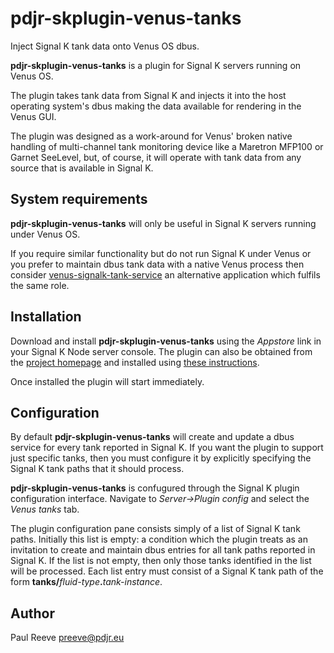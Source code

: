 # pdjr-skplugin-venus-tanks

Inject Signal K tank data onto Venus OS dbus.

__pdjr-skplugin-venus-tanks__ is a plugin for Signal K servers running
on Venus OS.

The plugin takes tank data from Signal K and injects it into the host
operating system's dbus making the data available for rendering in the
Venus GUI.

The plugin was designed as a work-around for Venus' broken native
handling of multi-channel tank monitoring device like a Maretron MFP100
or Garnet SeeLevel, but, of course, it will operate with tank data
from any source that is available in Signal K.

## System requirements

__pdjr-skplugin-venus-tanks__ will only be useful in Signal K servers
running under Venus OS.

If you require similar functionality but do not run Signal K under Venus
or you prefer to maintain dbus tank data with a native Venus process then
consider
[venus-signalk-tank-service](https://github.com/preeve9534/venus-signalk-tank-service)
an alternative application which fulfils the same role.

## Installation

Download and install __pdjr-skplugin-venus-tanks__ using the _Appstore_
link in your Signal K Node server console.
The plugin can also be obtained from the 
[project homepage](https://github.com/preeve9534/pdjr-skplugin-venus-tanks)
and installed using
[these instructions](https://github.com/SignalK/signalk-server-node/blob/master/SERVERPLUGINS.md).

Once installed the plugin will start immediately.

## Configuration

By default __pdjr-skplugin-venus-tanks__ will create and update a dbus
service for every tank reported in Signal K.
If you want the plugin to support just specific tanks, then you must
configure it by explicitly specifying the Signal K tank paths that it
should process.

__pdjr-skplugin-venus-tanks__ is confugured through the Signal K plugin
configuration interface.
Navigate to _Server->Plugin config_ and select the _Venus tanks_ tab.

The plugin configuration pane consists simply of a list of Signal K tank
paths.
Initially this list is empty: a condition which the plugin treats as an
invitation to create and maintain dbus entries for all tank paths
reported in Signal K.
If the list is not empty, then only those tanks identified in the list
will be processed.
Each list entry must consist of a Signal K tank path of the form
__tanks/__*fluid-type*__.__*tank-instance*.

## Author

Paul Reeve <preeve@pdjr.eu>
